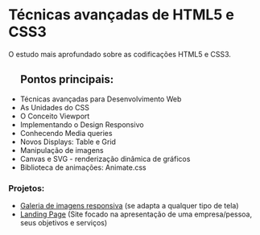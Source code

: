 # Técnicas avançadas de HTML5 e CSS3
 O estudo mais aprofundado sobre as codificações HTML5 e CSS3.

 <ul>
 	<h2>Pontos principais:</h2>
 	<li>Técnicas avançadas para Desenvolvimento Web</li>
 	<li>As Unidades do CSS</li>
 	<li>O Conceito Viewport</li>
    <li>Implementando o Design Responsivo</li>
    <li>Conhecendo Media queries</li>
    <li>Novos Displays: Table e Grid</li>
    <li>Manipulação de imagens</li>
    <li>Canvas e SVG - renderização dinâmica de gráficos</li>
    <li>Biblioteca de animações: Animate.css</li>
 </ul>

<h3>Projetos:</h3>
<ul>
<li><a href="">Galeria de imagens responsiva</a> (se adapta a qualquer tipo de tela)</li>
<li><a href="">Landing Page</a> (Site focado na apresentação de uma empresa/pessoa, seus objetivos e serviços)</li>
</ul>

